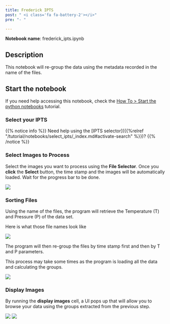 ```yaml
---
title: Frederick IPTS
post: " <i class='fa fa-battery-2'></i>"
pre: "- "

---
```


**Notebook name**: frederick_ipts.ipynb

## Description

This notebook will re-group the data using the metadata recorded in the name of
the files.

## Start the notebook

If you need help accessing this notebook, check the [How To > Start the python
notebooks](/en/tutorial/how_to_start_notebooks) tutorial.

### Select your IPTS

{{% notice info %}}
Need help using the [IPTS selector]({{%relref "/tutorial/notebooks/select_ipts/_index.md#activate-search" %}})?
{{% /notice %}}

### Select Images to Process

Select the images you want to process using the **File Selector**. Once you **click** the **Select** button, the time
stamp and the images will be automatically loaded. Wait for the progress bar to be done.

<img src='/tutorial/notebooks/frederick_ipts/images/select_files.gif' />

### Sorting Files

Using the name of the files, the program will retrieve the Temperature (T) and
Pressure (P) of the data set.

Here is what those file names look like

<img src='/tutorial/notebooks/frederick_ipts/images/example_of_file_names.png' />

The program will then re-group the files by time stamp first and then by T and P
parameters.

This process may take some times as the program is loading all the data and calculating
the groups.

<img src='/tutorial/notebooks/frederick_ipts/images/select_files_process.png' />

### Display Images

By running the **display images** cell, a UI pops up that will allow you to
browse your data using the groups extracted from the previous step.

<img src='/tutorial/notebooks/frederick_ipts/images/preview_of_frederick_ui.gif' />

<img src='/images/morecomingsoon.png' />